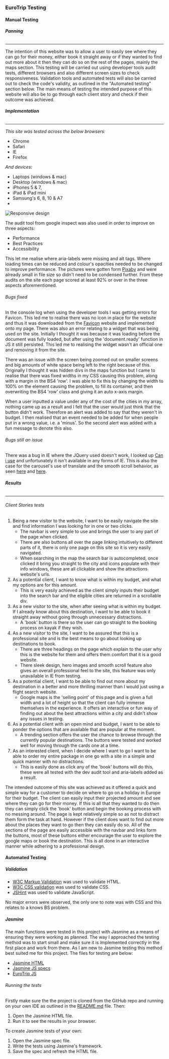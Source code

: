 ### EuroTrip Testing

#### Manual Testing

###### **Panning**

------

The intention of this website was to allow a user to easily see where they can go for their money, either book it straight away or if they wanted to find out more about it then they can do so on the rest of the pages, mainly the maps section. This testing will be carried out using developer tools audit tests, different browsers and also different screen sizes to check responsiveness. Validation tools and automated tests will also be carried out to check the code's validity, as outlined in the "Automated testing" section below. The main means of testing the intended purpose of this website will also be to go through each client story and check if their outcome was achieved.

###### **Implementation**

------

*This site was tested across the below browsers:*

- Chrome
- Safari
- IE
- Firefox

*And devices:*

- Laptops (windows & mac)
- Desktop (windows & mac)
- iPhones 5 & 7,
- iPad & iPad mini
- Samsung's 6, 8, 10 & A7
- 
![Responsive design](https://github.com/brianscan14/MS2_Project_EuroTrip/blob/master/assets/images/responsive.PNG)

The audit tool from google inspect was also used in order to improve on three aspects:

- Performance
- Best Practices
- Accessibility

This let me realise where aria-labels were missing and alt tags. Where loading times can be reduced and colour's opacities needed to be changed to improve performance. The pictures were gotten form [Pixaby](https://pixabay.com/) and were already small in file size so didn't need to be condensed further. From these audits on the site each page scored at least 92% or over in the three aspects aforementioned.

###### *Bugs fixed*

In the console log when using the developer tools I was getting errors for Favicon. This led me to realise there was no icon in place for the website and thus it was downloaded from the [Favicon](https://favicon.io/) website and implemented onto my page. There was also an error relating to a widget that was being used on the site. Initially I thought it was because it was loading before the document was fully loaded, but after using the 'document.ready' function in JS it still persisted. This led me to realising the widget wasn't an official one and removing it from the site.

There was an issue with the screen being zoomed out on smaller screens and big amounts of white space being left to the right because of this. Originally I thought it was hidden divs in the maps function but I came to realise that there was fixed widths in my CSS causing this problem, along with a margin in the BS4 'row'. I was able to fix this by changing the width to 100% on the element causing the problem, to fill its container, and then overwriting the BS4 'row' class and giving it an auto x-axis margin.

When a user inputted a value under any of the cost of the cities in my array, nothing came up as a result and I felt that the user would just think that the button didn't work. Therefore an alert was added to say that they weren't in budget. I then realised that an event needed to be added for when people put in a wrong value, i.e. a 'minus'. So the second alert was added with a fun message to denote this also.

###### *Bugs still an issue*

There was a bug in IE where the JQuery used doesn't work, I looked up [Can i use](https://caniuse.com/#search=jquery) and unfortunately it isn't available in any forms of IE. This is also the case for the carousel's use of translate and the smooth scroll behavior, as seen [here](https://caniuse.com/#search=translate) and [here](https://caniuse.com/#search=smooth%20scroll).

###### **Results**

------

###### *Client Stories tests*

1. Being a new visitor to the website, I want to be easily navigate the site and find information I was looking for in one or two clicks.
   - The navbar is very simple to use and brings the user to any part of the page when clicked.
   - There are also buttons all over the page linking intuitively to different parts of it, there is only one page on this site so it is very easily navigated.
   - When searching in the map the search bar is autocompleted, once clicked it bring you straight to the city and icons populate with their info windows, these are all clickable and show  the attractions website's urls.
2. As a potential client, I want to know what is within my budget, and what my options are for this amount.
   - This is very easily achieved as the client simply inputs their budget into the search bar and the eligible cities are returned in a scrollable div.
3. As a new visitor to the site, when after seeing what is within my budget. If I already know about this destination, I want to be able to book it straight away without going through unnecessary distractions.
   - A 'book' button is there so the user can go straight to the booking process on kayak if they wish.
4. As a new visitor to the site, I want to be assured that this is a professional site and is the best means to go about looking up destinations to book.
   - There are three headings on the page which explain to the user why this is the website for them and offers them comfort that it is a good website.
   - There sleek design, hero images and smooth scroll feature also gives an overall professional feel to the site, this feature was only  unavailable in IE from testing.
5. As a potential client, I want to be able to find out more about my destination in a better and more thrilling manner than I would just using a flight search website.
   - Google maps is the 'selling point' of this page and is given a full width and a lot of height so that the client can fully immerse themselves in the experience. It offers an interactive or fun way of finding out about the best attractions within a city and didn't show any issues in testing.
6. As a potential client with an open mind and budget, I want to be able to ponder the options that are available that are popular at the moment.
   - A trending section offers the user the chance to browse through the currently popular destinations. The buttons were tested and worked well for moving through the cards one at a time.
7. As an interested client, when I decide where I want to go I want to be able to order my entire package in one go with a site in a simple and quick manner with no distractions.
   - This is easily done as click any of the 'book' buttons will do this, these were all tested with the dev audit tool and aria-labels added as a result.

The intended outcome of this site was achieved as it offered a quick and simple way for a customer to decide on where to go on a holiday in Europe for their budget. The client can easily input their projected amount and see where they can go for their money. If this is all that they wanted to do then they can simply click the 'book' button and begin the booking process with no messing around. The page is kept relatively simple so as not to distract them form the task at hand. However if the client  does want to find out more about the places they want to go then they can easily do so. All of the sections of the page are easily accessible with the navbar and links form the buttons, most of these buttons either encourage the user to explore the google maps or book the destination. This is all done in an interactive manner while adhering to a professional design.

#### Automated Testing

##### Validation

- [W3C Markup Validation](https://validator.w3.org/) was used to validate HTML.
- [W3C CSS validation](https://jigsaw.w3.org/css-validator/) was used to validate CSS.
- [JSHint](https://jshint.com/) was used to validate JavaScript.

No major errors were observed, the only one to note was with CSS and this relates to a knows BS problem.

##### Jasmine

The main functions were tested in this project with Jasmine as a means of ensuring they were working as planned. The way I approached the testing method was to start small and make sure it is implemented correctly in the first place and work from there. As I am new to Jasmine testing this method best suited me for this project. The files for testing are below:

- [Jasmine HTML](https://github.com/brianscan14/MS2_Project_EuroTrip/blob/master/testing/jasmine.html)
- [Jasmine JS specs](https://github.com/brianscan14/MS2_Project_EuroTrip/blob/master/testing/jasmine.spec.js)
- [EuroTrip JS](https://github.com/brianscan14/MS2_Project_EuroTrip/blob/master/assets/js/script.js)

###### Running the tests

Firstly make sure the the project is cloned from the GitHub repo and running on your own IDE as outlined in the [README.md](https://github.com/brianscan14/MS2_Project_EuroTrip/blob/master/README.md) file. Then:

1. Open the Jasmine HTML file.
2. Run it to see the results in your browser.

To create Jasmine tests of your own:

1. Open the Jasmine spec file.
2. Write the tests using Jasmine's framework.
3. Save the spec and refresh the HTML file.
